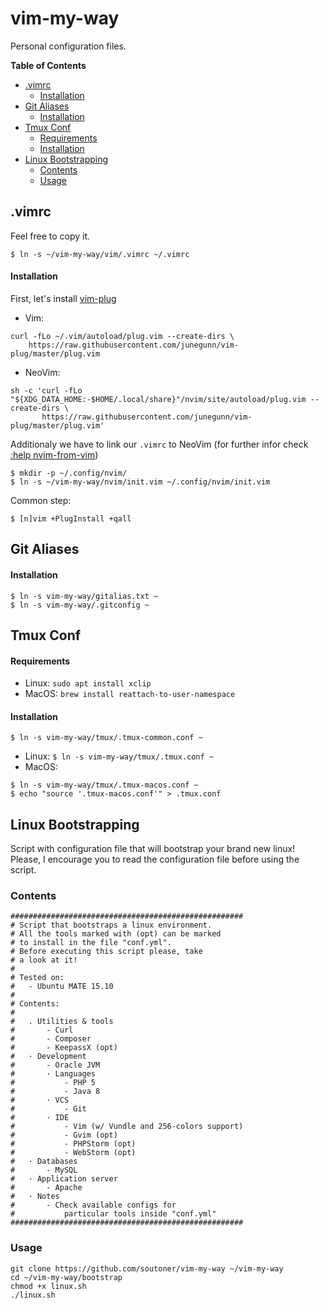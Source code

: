 vim-my-way
==========

Personal configuration files.

**Table of Contents**

- [.vimrc](#vimrc)
	- [Installation](#installation)
- [Git Aliases](#git-aliases)
	- [Installation](#installation-1)
- [Tmux Conf](#tmux-conf)
	- [Requirements](#requirements)
	- [Installation](#installation-2)
- [Linux Bootstrapping](#linux-bootstrapping)
	- [Contents](#contents)
	- [Usage](#usage)

.vimrc
------

Feel free to copy it.

```
$ ln -s ~/vim-my-way/vim/.vimrc ~/.vimrc
```

#### Installation

First, let's install [vim-plug](https://github.com/junegunn/vim-plug)

* Vim:

```
curl -fLo ~/.vim/autoload/plug.vim --create-dirs \
    https://raw.githubusercontent.com/junegunn/vim-plug/master/plug.vim
```

* NeoVim:

```
sh -c 'curl -fLo "${XDG_DATA_HOME:-$HOME/.local/share}"/nvim/site/autoload/plug.vim --create-dirs \
       https://raw.githubusercontent.com/junegunn/vim-plug/master/plug.vim'
```

Additionaly we have to link our `.vimrc` to NeoVim (for further infor check [:help nvim-from-vim](https://neovim.io/doc/user/nvim.html#nvim-from-vim))

```
$ mkdir -p ~/.config/nvim/
$ ln -s ~/vim-my-way/nvim/init.vim ~/.config/nvim/init.vim
```

Common step:

```
$ [n]vim +PlugInstall +qall
```

Git Aliases
------

#### Installation

```
$ ln -s vim-my-way/gitalias.txt ~
$ ln -s vim-my-way/.gitconfig ~
```

Tmux Conf
------

#### Requirements

- Linux: `sudo apt install xclip`
- MacOS: `brew install reattach-to-user-namespace`

#### Installation

```
$ ln -s vim-my-way/tmux/.tmux-common.conf ~
```

- Linux: `$ ln -s vim-my-way/tmux/.tmux.conf ~`
- MacOS: 

```
$ ln -s vim-my-way/tmux/.tmux-macos.conf ~
$ echo "source '.tmux-macos.conf'" > .tmux.conf
```

Linux Bootstrapping
-------------------

Script with configuration file that will bootstrap your brand new linux! Please, I encourage you to read the configuration file before using the script.

### Contents

```
####################################################
# Script that bootstraps a linux environment.
# All the tools marked with (opt) can be marked
# to install in the file "conf.yml". 
# Before executing this script please, take
# a look at it!
#
# Tested on:
#   - Ubuntu MATE 15.10
#
# Contents:
# 
#   . Utilities & tools
#       - Curl
#       - Composer
#       - KeepassX (opt)
#   · Development
#       - Oracle JVM
#       · Languages
#           - PHP 5
#           - Java 8
#       · VCS
#           - Git
#       · IDE
#           - Vim (w/ Vundle and 256-colors support)
#           - Gvim (opt)
#           - PHPStorm (opt)
#           - WebStorm (opt)
#   · Databases
#       - MySQL
#   · Application server
#       - Apache
#   · Notes
#       - Check available configs for
#           particular tools inside "conf.yml"
####################################################
```

### Usage

```
git clone https://github.com/soutoner/vim-my-way ~/vim-my-way
cd ~/vim-my-way/bootstrap
chmod +x linux.sh
./linux.sh
```
